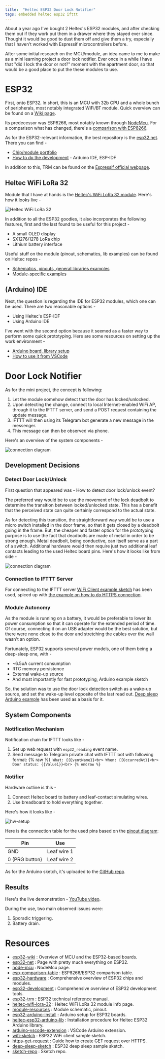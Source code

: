 ```yaml
---
title:  "Heltec ESP32 Door Lock Notifier"
tags: embedded heltec esp32 ifttt
---
```


About a year ago I've bought 2 Heltec's ESP32 modules, and after
checking them out if they work put them in a drawer where they stayed
ever since. Thought it would be good to dust them off and give them a
try, especially that I haven't worked with Espressif microcontrollers
before.

After some initial research on the MCU/module, an idea came to me to
make as a mini learning project a door lock notifier. Ever once in a
while I have that "did I lock the door or not?" moment with the
apartment door, so that would be a good place to put the these modules
to use.

# ESP32

First, onto ESP32. In short, this is an MCU with 32b CPU and a whole
bunch of peripherals, most notably integrated WiFi/BT module. Quick
overview can be found on a [Wiki page][esp32-wiki].

Its predecessor was ESP8266, most notably known through
[NodeMcu][node-mcu]. For a comparison what has changed, there's a
[comparison with ESP8266][esp-comparison-table].

As for the ESP32-relevant information, the best repository is the
[esp32.net][esp32-net]. There you can find -

*   [Chip/module portfolio][esp32-hardware]
*   [How to do the development][esp32-development] - Arduino IDE,
    ESP-IDF

In addition to this, TRM can be found on the [Espressif official
webpage][esp32-trm].

## Heltec WiFi LoRa 32

Module that I have at hands is the [Heltec's WiFi LoRa 32
module][heltec-wifi-lora-32]. Here's how it looks live -

![Heltec WiFi LoRa 32](/assets/posts/guides/2019-08-11-heltec-esp32-door-lock-notifier/heltec-wifi-lora-32.jpg)

In addition to all the ESP32 goodies, it also incorporates the following
features, first and the last found to be useful for this project -

*   A small OLED display
*   SX1276/1278 LoRa chip
*   Lithium battery interface

Useful stuff on the module (pinout, schematics, lib examples) can be
found on Heltec repos -

*   [Schematics, pinouts, general libraries examples][module-resources]
*   [Module-specific examples][heltec-esp32-arduino-lib]

## (Arduino) IDE

Next, the question is regarding the IDE for ESP32 modules, which one can
be used. There are two reasonable options -

*   Using Heltec's ESP-IDF
*   Using Arduino IDE

I've went with the second option because it seemed as a faster way to
perform some quick prototyping. Here are some resources on setting up
the work environment -

*   [Arduino board, library setup][heltec-esp32-arduino-lib]
*   [How to use it from VSCode][arduino-vscode-extension]

# Door Lock Notifier

As for the mini project, the concept is following:

1.  Let the module somehow detect that the door has locked/unlocked.
2.  Upon detecting the change, connect to local Internet-enabled WiFi
    AP, through it to the IFTTT server, and send a POST request
    containing the update message.
3.  IFTTT will then using its Telegram bot generate a new message in the
    messenger.
4.  This message can then be observed via phone.

Here's an overview of the system components -

![connection diagram](/assets/posts/guides/2019-08-11-heltec-esp32-door-lock-notifier/connection-diagram.png)

## Development Decisions

### Detect Door Lock/Unlock

First question that appeared was - How to detect door lock/unlock event?

The preferred way would be to use the movement of the lock deadbolt to
determine the transition between locked/unlocked state. This has a
benefit that the perceived state can quite certainly correspond to the
actual state.

As for detecting this transition, the straightforward way would be to
use a micro switch installed in the door frame, so that it gets closed
by a deadbolt going in the frame. But, the cheaper and faster option for
the prototyping purpose is to use the fact that deadbolts are made of
metal in order to be strong enough. Metal deadbolt, being conductive,
can itself serve as a part of a switch. Additional hardware would then
require just two additional leaf contacts leading to the used Heltec
board pins. Here's how it looks like from side -

![connection diagram](/assets/posts/guides/2019-08-11-heltec-esp32-door-lock-notifier/deadbolt-sketch.jpg)

### Connection to IFTTT Server

For connecting to the IFTTT server [WiFi Client example
sketch][wifi-sketch] has been used, spiced up with [the example on how
to do HTTPS connection][https-get-request].

### Module Autonomy

As the module is running on a battery, it would be preferable to lower
its power consumption so that it can operate for the extended period of
time. Of course, connecting it on an USB adapter would be the best
solution, but there were none close to the door and stretching the
cables over the wall wasn't an option.

Fortunately, ESP32 supports several power models, one of them being a
deep-sleep one, with -

*   ~6.5uA current consumption
*   RTC memory persistence
*   External wake-up source
*   And most importantly for fast prototyping, Arduino example sketch

So, the solution was to use the door lock detection switch as a wake-up
source, and set the wake-up level opposite of the last read out. [Deep
sleep Arduino example][deep-sleep-sketch] has been used as a basis for
it.

## System Components

### Notification Mechanism

Notification chain for IFTTT looks like -

1.  Set up web request with `esp32_reading` event name.
2.  Send message to Telegram private chat with IFTTT bot with following
    format:
    {% raw %}```
    What: {{EventName}}<br>
    When: {{OccurredAt}}<br>
    Door status: {{Value1}}<br>
    {% endraw %}```


### Notifier

Hardware outline is this -

1.  Connect Heltec board to battery and leaf-contact simulating wires.
2.  Use breadboard to hold everything together.

Here's how it looks like -

![hw-setup](/assets/posts/guides/2019-08-11-heltec-esp32-door-lock-notifier/hw-setup.jpg)

Here is the connection table for the used pins based on the [pinout
diagram][module-resources]:

|Pin            |Use
|---            |---
|GND            |Leaf wire 1
|0 (PRG button) |Leaf wire 2

As for the Arduino sketch, it's uploaded to the [GitHub
repo][sketch-repo].

## Results

Here's the live demonstration - [YouTube
video](https://www.youtube.com/watch?v=mfEv6WS8OTA).

During the use, two main observed issues were:

1.  Sporadic triggering.
2.  Battery drain.

# Resources

*   [esp32-wiki] : Overview of MCU and the ESP32-based boards.
*   [esp32-net] : Page with pretty much everything on ESP32.
*   [node-mcu] : NodeMcu page.
*   [esp-comparison-table] : ESP8266/ESP32 comparison table.
*   [esp32-hardware] : Comprehensive overview of ESP32 chips and
    modules.
*   [esp32-development] : Comprehensive overview of ESP32 development
    tools.
*   [esp32-trm] : ESP32 technical reference manual.
*   [heltec-wifi-lora-32] : Heltec WiFi LoRa 32 module info page.
*   [module-resources] : Module schematic, pinout.
*   [esp32-arduino-install] : Arduino setup for ESP32 boards.
*   [heltec-esp32-arduino-lib] : Installation procedure for Heltec ESP32
    Arduino library.
*   [arduino-vscode-extension] : VSCode Arduino extension.
*   [wifi-sketch] : ESP32 WiFi client sample sketch.
*   [https-get-request] : Guide how to create GET request over HTTPS.
*   [deep-sleep-sketch] : ESP32 deep sleep sample sketch.
*   [sketch-repo] : Sketch repo.

[esp32-wiki]: <https://en.wikipedia.org/wiki/ESP32>
[esp32-net]: <http://esp32.net/>
[node-mcu]: <https://www.nodemcu.com/index_en.html>
[esp-comparison-table]: <https://www.cnx-software.com/2016/03/25/esp8266-and-esp32-differences-in-one-single-table/>
[esp32-hardware]: <http://esp32.net/#Hardware>
[esp32-development]: <http://esp32.net/#Development>
[esp32-trm]: <https://www.espressif.com/sites/default/files/documentation/esp32_technical_reference_manual_en.pdf>
[heltec-wifi-lora-32]: <https://heltec.org/project/wifi-lora-32/>
[module-resources]: <https://github.com/Heltec-Aaron-Lee/WiFi_Kit_series>
[esp32-arduino-install]: <https://github.com/espressif/arduino-esp32/blob/master/docs/arduino-ide/boards_manager.md>
[heltec-esp32-arduino-lib]: <https://github.com/HelTecAutomation/Heltec_ESP32>
[arduino-vscode-extension]: <https://marketplace.visualstudio.com/items?itemName=vsciot-vscode.vscode-arduino>
[wifi-sketch]: <https://github.com/espressif/arduino-esp32/tree/master/libraries/WiFi/examples/WiFiClient>
[https-get-request]: <https://techtutorialsx.com/2017/11/18/esp32-arduino-https-get-request/>
[deep-sleep-sketch]: <https://github.com/espressif/arduino-esp32/tree/master/libraries/ESP32/examples/DeepSleep/ExternalWakeUp>
[sketch-repo]: <https://github.com/kibihrchak/door-lock-notifier>
